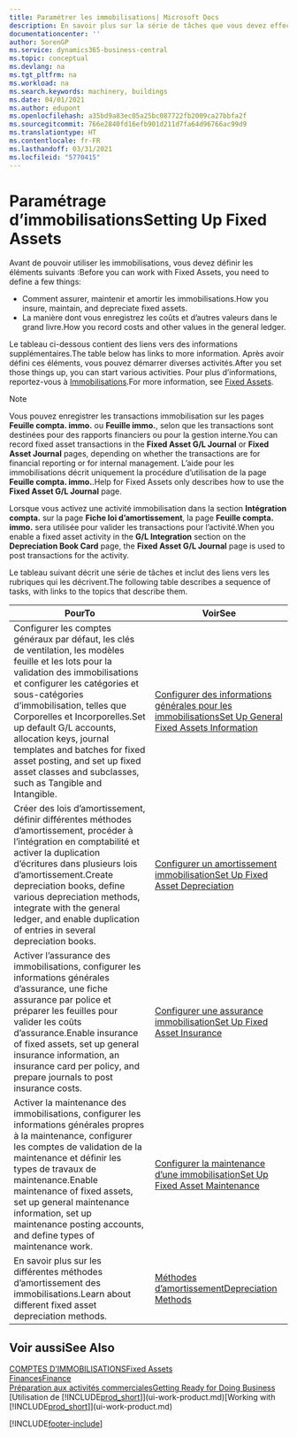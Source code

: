 ```yaml
---
title: Paramétrer les immobilisations| Microsoft Docs
description: En savoir plus sur la série de tâches que vous devez effectuer pour configurer les immobilisations, telles que les machines ou les bâtiments.
documentationcenter: ''
author: SorenGP
ms.service: dynamics365-business-central
ms.topic: conceptual
ms.devlang: na
ms.tgt_pltfrm: na
ms.workload: na
ms.search.keywords: machinery, buildings
ms.date: 04/01/2021
ms.author: edupont
ms.openlocfilehash: a35bd9a83ec05a25bc087722fb2009ca27bbfa2f
ms.sourcegitcommit: 766e2840fd16efb901d211d7fa64d96766ac99d9
ms.translationtype: HT
ms.contentlocale: fr-FR
ms.lasthandoff: 03/31/2021
ms.locfileid: "5770415"
---
```

# <a name="setting-up-fixed-assets"></a><span data-ttu-id="d4610-103">Paramétrage d’immobilisations</span><span class="sxs-lookup"><span data-stu-id="d4610-103">Setting Up Fixed Assets</span></span>
<span data-ttu-id="d4610-104">Avant de pouvoir utiliser les immobilisations, vous devez définir les éléments suivants :</span><span class="sxs-lookup"><span data-stu-id="d4610-104">Before you can work with Fixed Assets, you need to define a few things:</span></span>  

* <span data-ttu-id="d4610-105">Comment assurer, maintenir et amortir les immobilisations.</span><span class="sxs-lookup"><span data-stu-id="d4610-105">How you insure, maintain, and depreciate fixed assets.</span></span>  
* <span data-ttu-id="d4610-106">La manière dont vous enregistrez les coûts et d’autres valeurs dans le grand livre.</span><span class="sxs-lookup"><span data-stu-id="d4610-106">How you record costs and other values in the general ledger.</span></span>  

<span data-ttu-id="d4610-107">Le tableau ci-dessous contient des liens vers des informations supplémentaires.</span><span class="sxs-lookup"><span data-stu-id="d4610-107">The table below has links to more information.</span></span> <span data-ttu-id="d4610-108">Après avoir défini ces éléments, vous pouvez démarrer diverses activités.</span><span class="sxs-lookup"><span data-stu-id="d4610-108">After you set those things up, you can start various activities.</span></span> <span data-ttu-id="d4610-109">Pour plus d’informations, reportez-vous à [Immobilisations](fa-manage.md).</span><span class="sxs-lookup"><span data-stu-id="d4610-109">For more information, see [Fixed Assets](fa-manage.md).</span></span>  

> [!NOTE]  
>   <span data-ttu-id="d4610-110">Vous pouvez enregistrer les transactions immobilisation sur les pages **Feuille compta. immo.** ou **Feuille immo.**, selon que les transactions sont destinées pour des rapports financiers ou pour la gestion interne.</span><span class="sxs-lookup"><span data-stu-id="d4610-110">You can record fixed asset transactions in the **Fixed Asset G/L Journal** or **Fixed Asset Journal** pages, depending on whether the transactions are for financial reporting or for internal management.</span></span> <span data-ttu-id="d4610-111">L’aide pour les immobilisations décrit uniquement la procédure d’utilisation de la page **Feuille compta. immo.**.</span><span class="sxs-lookup"><span data-stu-id="d4610-111">Help for Fixed Assets only describes how to use the **Fixed Asset G/L Journal** page.</span></span>  

<span data-ttu-id="d4610-112">Lorsque vous activez une activité immobilisation dans la section **Intégration compta.** sur la page **Fiche loi d’amortissement**, la page **Feuille compta. immo.** sera utilisée pour valider les transactions pour l’activité.</span><span class="sxs-lookup"><span data-stu-id="d4610-112">When you enable a fixed asset activity in the **G/L Integration** section on the **Depreciation Book Card** page, the **Fixed Asset G/L Journal** page is used to post transactions for the activity.</span></span>

<span data-ttu-id="d4610-113">Le tableau suivant décrit une série de tâches et inclut des liens vers les rubriques qui les décrivent.</span><span class="sxs-lookup"><span data-stu-id="d4610-113">The following table describes a sequence of tasks, with links to the topics that describe them.</span></span>  

| <span data-ttu-id="d4610-114">Pour</span><span class="sxs-lookup"><span data-stu-id="d4610-114">To</span></span> | <span data-ttu-id="d4610-115">Voir</span><span class="sxs-lookup"><span data-stu-id="d4610-115">See</span></span> |
| --- | --- |
| <span data-ttu-id="d4610-116">Configurer les comptes généraux par défaut, les clés de ventilation, les modèles feuille et les lots pour la validation des immobilisations et configurer les catégories et sous-catégories d’immobilisation, telles que Corporelles et Incorporelles.</span><span class="sxs-lookup"><span data-stu-id="d4610-116">Set up default G/L accounts, allocation keys, journal templates and batches for fixed asset posting, and set up fixed asset classes and subclasses, such as Tangible and Intangible.</span></span> |[<span data-ttu-id="d4610-117">Configurer des informations générales pour les immobilisations</span><span class="sxs-lookup"><span data-stu-id="d4610-117">Set Up General Fixed Assets Information</span></span>](fa-how-setup-general.md) |
| <span data-ttu-id="d4610-118">Créer des lois d’amortissement, définir différentes méthodes d’amortissement, procéder à l’intégration en comptabilité et activer la duplication d’écritures dans plusieurs lois d’amortissement.</span><span class="sxs-lookup"><span data-stu-id="d4610-118">Create depreciation books, define various depreciation methods, integrate with the general ledger, and enable duplication of entries in several depreciation books.</span></span> |[<span data-ttu-id="d4610-119">Configurer un amortissement immobilisation</span><span class="sxs-lookup"><span data-stu-id="d4610-119">Set Up Fixed Asset Depreciation</span></span>](fa-how-setup-depreciation.md) |
| <span data-ttu-id="d4610-120">Activer l’assurance des immobilisations, configurer les informations générales d’assurance, une fiche assurance par police et préparer les feuilles pour valider les coûts d’assurance.</span><span class="sxs-lookup"><span data-stu-id="d4610-120">Enable insurance of fixed assets, set up general insurance information, an insurance card per policy, and prepare journals to post insurance costs.</span></span> |[<span data-ttu-id="d4610-121">Configurer une assurance immobilisation</span><span class="sxs-lookup"><span data-stu-id="d4610-121">Set Up Fixed Asset Insurance</span></span>](fa-how-setup-insurance.md) |
| <span data-ttu-id="d4610-122">Activer la maintenance des immobilisations, configurer les informations générales propres à la maintenance, configurer les comptes de validation de la maintenance et définir les types de travaux de maintenance.</span><span class="sxs-lookup"><span data-stu-id="d4610-122">Enable maintenance of fixed assets, set up general maintenance information, set up maintenance posting accounts, and define types of maintenance work.</span></span> |[<span data-ttu-id="d4610-123">Configurer la maintenance d’une immobilisation</span><span class="sxs-lookup"><span data-stu-id="d4610-123">Set Up Fixed Asset Maintenance</span></span>](fa-how-setup-maintenance.md) |
| <span data-ttu-id="d4610-124">En savoir plus sur les différentes méthodes d’amortissement des immobilisations.</span><span class="sxs-lookup"><span data-stu-id="d4610-124">Learn about different fixed asset depreciation methods.</span></span> |[<span data-ttu-id="d4610-125">Méthodes d’amortissement</span><span class="sxs-lookup"><span data-stu-id="d4610-125">Depreciation Methods</span></span>](fa-depreciation-methods.md) |

## <a name="see-also"></a><span data-ttu-id="d4610-126">Voir aussi</span><span class="sxs-lookup"><span data-stu-id="d4610-126">See Also</span></span>
[<span data-ttu-id="d4610-127">COMPTES D’IMMOBILISATIONS</span><span class="sxs-lookup"><span data-stu-id="d4610-127">Fixed Assets</span></span>](fa-manage.md)  
[<span data-ttu-id="d4610-128">Finances</span><span class="sxs-lookup"><span data-stu-id="d4610-128">Finance</span></span>](finance.md)  
[<span data-ttu-id="d4610-129">Préparation aux activités commerciales</span><span class="sxs-lookup"><span data-stu-id="d4610-129">Getting Ready for Doing Business</span></span>](ui-get-ready-business.md)  
<span data-ttu-id="d4610-130">[Utilisation de [!INCLUDE[prod_short](includes/prod_short.md)]](ui-work-product.md)</span><span class="sxs-lookup"><span data-stu-id="d4610-130">[Working with [!INCLUDE[prod_short](includes/prod_short.md)]](ui-work-product.md)</span></span>


[!INCLUDE[footer-include](includes/footer-banner.md)]